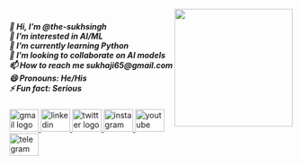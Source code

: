 <br clear="both">

<img align="right" height="210" src="https://avatars.githubusercontent.com/u/127196002?v=4"  />

###

<h5 align="left">👋 Hi, I’m @the-sukhsingh<br>👀 I’m interested in AI/ML<br>🌱 I’m currently learning Python<br>💞️ I’m looking to collaborate on AI models<br>📫 How to reach me sukhaji65@gmail.com<br>😄 Pronouns: He/His<br>⚡ Fun fact: Serious</h5>

###

<div align="left">
  <a href="sukhaji65@gmail.com" target="_blank">
    <img src="https://raw.githubusercontent.com/maurodesouza/profile-readme-generator/master/src/assets/icons/social/gmail/default.svg" width="52" height="40" alt="gmail logo"  />
  </a>
  <a href="https://www.linkedin.com/in/sukhjit-singh-ab025825b" target="_blank">
    <img src="https://raw.githubusercontent.com/maurodesouza/profile-readme-generator/master/src/assets/icons/social/linkedin/default.svg" width="52" height="40" alt="linkedin logo"  />
  </a>
  <a href="https://twitter.com/the_sukhsingh" target="_blank">
    <img src="https://raw.githubusercontent.com/maurodesouza/profile-readme-generator/master/src/assets/icons/social/twitter/default.svg" width="52" height="40" alt="twitter logo"  />
  </a>
  <a href="stagram.com/the_sukhsingh/" target="_blank">
    <img src="https://raw.githubusercontent.com/maurodesouza/profile-readme-generator/master/src/assets/icons/social/instagram/default.svg" width="52" height="40" alt="instagram logo"  />
  </a>
  <a href="https://www.youtube.com/@the_sukhsingh" target="_blank">
    <img src="https://raw.githubusercontent.com/maurodesouza/profile-readme-generator/master/src/assets/icons/social/youtube/default.svg" width="52" height="40" alt="youtube logo"  />
  </a>
  <a href="https://t.me/the_sukhsingh" target="_blank">
    <img src="https://raw.githubusercontent.com/maurodesouza/profile-readme-generator/master/src/assets/icons/social/telegram/default.svg" width="52" height="40" alt="telegram logo"  />
  </a>
</div>

